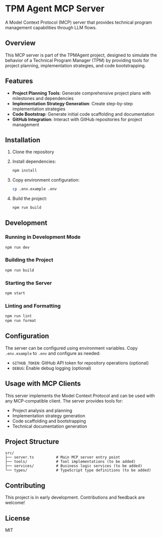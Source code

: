 # TPM Agent MCP Server

A Model Context Protocol (MCP) server that provides technical program management capabilities through LLM flows.

## Overview

This MCP server is part of the TPMAgent project, designed to simulate the behavior of a Technical Program Manager (TPM) by providing tools for project planning, implementation strategies, and code bootstrapping.

## Features

- **Project Planning Tools**: Generate comprehensive project plans with milestones and dependencies
- **Implementation Strategy Generation**: Create step-by-step implementation strategies
- **Code Bootstrap**: Generate initial code scaffolding and documentation
- **GitHub Integration**: Interact with GitHub repositories for project management

## Installation

1. Clone the repository
2. Install dependencies:
   ```bash
   npm install
   ```

3. Copy environment configuration:
   ```bash
   cp .env.example .env
   ```

4. Build the project:
   ```bash
   npm run build
   ```

## Development

### Running in Development Mode

```bash
npm run dev
```

### Building the Project

```bash
npm run build
```

### Starting the Server

```bash
npm start
```

### Linting and Formatting

```bash
npm run lint
npm run format
```

## Configuration

The server can be configured using environment variables. Copy `.env.example` to `.env` and configure as needed:

- `GITHUB_TOKEN`: GitHub API token for repository operations (optional)
- `DEBUG`: Enable debug logging (optional)

## Usage with MCP Clients

This server implements the Model Context Protocol and can be used with any MCP-compatible client. The server provides tools for:

- Project analysis and planning
- Implementation strategy generation
- Code scaffolding and bootstrapping
- Technical documentation generation

## Project Structure

```
src/
├── server.ts          # Main MCP server entry point
├── tools/             # Tool implementations (to be added)
├── services/          # Business logic services (to be added)
└── types/             # TypeScript type definitions (to be added)
```

## Contributing

This project is in early development. Contributions and feedback are welcome!

## License

MIT
